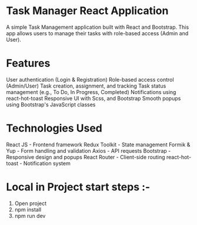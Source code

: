 # Task Manager React Application

A simple Task Management application built with React and Bootstrap. This app allows users to manage their tasks with role-based access (Admin and User).

# Features
User authentication (Login & Registration)
Role-based access control (Admin/User)
Task creation, assignment, and tracking
Task status management (e.g., To Do, In Progress, Completed)
Notifications using react-hot-toast
Responsive UI with Scss, and Bootstrap
Smooth popups using Bootstrap's JavaScript classes


# Technologies Used
React JS - Frontend framework
Redux Toolkit - State management
Formik & Yup - Form handling and validation
Axios - API requests
Bootstrap - Responsive design and popups
React Router - Client-side routing
react-hot-toast - Notification system

# Local in Project start steps :- 
1) Open project
1) npm install
2) npm run dev
